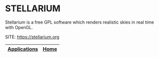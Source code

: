 # STELLARIUM

 Stellarium is a free GPL software which renders realistic skies in real time with OpenGL.
 
 SITE: https://stellarium.org

 | [Applications](https://portable-linux-apps.github.io/apps.html) | [Home](https://portable-linux-apps.github.io)
 | --- | --- |
